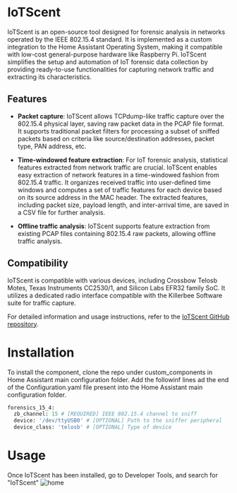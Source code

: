 # IoTScent

IoTScent is an open-source tool designed for forensic analysis in networks operated by the IEEE 802.15.4 standard. It is implemented as a custom integration to the Home Assistant Operating System, making it compatible with low-cost general-purpose hardware like Raspberry Pi. IoTScent simplifies the setup and automation of IoT forensic data collection by providing ready-to-use functionalities for capturing network traffic and extracting its characteristics.

## Features

- **Packet capture**: IoTScent allows TCPdump-like traffic capture over the 802.15.4 physical layer, saving raw packet data in the PCAP file format. It supports traditional packet filters for processing a subset of sniffed packets based on criteria like source/destination addresses, packet type, PAN address, etc.

- **Time-windowed feature extraction**: For IoT forensic analysis, statistical features extracted from network traffic are crucial. IoTScent enables easy extraction of network features in a time-windowed fashion from 802.15.4 traffic. It organizes received traffic into user-defined time windows and computes a set of traffic features for each device based on its source address in the MAC header. The extracted features, including packet size, payload length, and inter-arrival time, are saved in a CSV file for further analysis.

- **Offline traffic analysis**: IoTScent supports feature extraction from existing PCAP files containing 802.15.4 raw packets, allowing offline traffic analysis.

## Compatibility

IoTScent is compatible with various devices, including Crossbow Telosb Motes, Texas Instruments CC2530/1, and Silicon Labs EFR32 family SoC. It utilizes a dedicated radio interface compatible with the Killerbee Software suite for traffic capture.

For detailed information and usage instructions, refer to the [IoTScent GitHub repository](https://github.com/antonio-boiano/IoTScent/tree/main).

# Installation
To install the component, clone the repo under custom_components in Home Assistant main configuration folder. Add the followinf lines ad the end of the Configuration.yaml file present into the Home Assistant main configuration folder.
```python
forensics_15_4:
  zb_channel: 15 # [REQUIRED] IEEE 802.15.4 channel to sniff
  device: '/dev/ttyUSB0' # [OPTIONAL] Path to the sniffer peripheral
  device_class: 'telosb' # [OPTIONAL] Type of device

```

# Usage
Once IoTScent has been installed, go to Developer Tools, and search for "IoTScent"
![home](https://github-production-user-asset-6210df.s3.amazonaws.com/63819514/254334055-3347a7dd-3376-41b5-af2c-559900e83a19.png)
